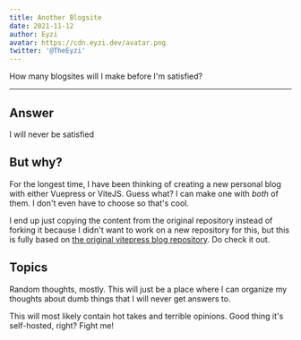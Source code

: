 ```yaml
---
title: Another Blogsite
date: 2021-11-12
author: Eyzi
avatar: https://cdn.eyzi.dev/avatar.png
twitter: '@TheEyzi'
---
```


How many blogsites will I make before I'm satisfied?

---

## Answer

I will never be satisfied

## But why?

For the longest time, I have been thinking of creating a new personal blog with either Vuepress or ViteJS.
Guess what? I can make one with _both_ of them. I don't even have to choose so that's cool.

I end up just copying the content from the original repository instead of forking it because I didn't want
to work on a new repository for this, but this is fully based on [the original vitepress blog repository](https://github.com/vuejs/blog).
Do check it out.

## Topics

Random thoughts, mostly. This will just be a place where I can organize my thoughts about dumb things that
I will never get answers to.

This will most likely contain hot takes and terrible opinions. Good thing it's self-hosted, right? Fight me!
